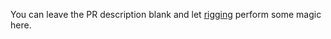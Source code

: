 You can leave the PR description blank and let [rigging](https://github.com/dreadnode/rigging) perform some magic here.